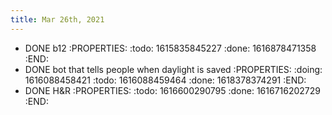 ```yaml
---
title: Mar 26th, 2021
---
```


- DONE b12
:PROPERTIES:
:todo: 1615835845227
:done: 1616878471358
:END:
- DONE bot that tells people when daylight is saved
:PROPERTIES:
:doing: 1616088458421
:todo: 1616088459464
:done: 1618378374291
:END:
- DONE H&R
:PROPERTIES:
:todo: 1616600290795
:done: 1616716202729
:END:
